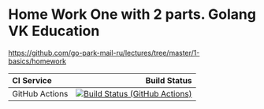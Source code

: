 # Home Work One with 2 parts. Golang VK Education

https://github.com/go-park-mail-ru/lectures/tree/master/1-basics/homework

| **CI Service** |                                                                                                                                                                                 Build Status |
|:---------------|---------------------------------------------------------------------------------------------------------------------------------------------------------------------------------------------:|
| GitHub Actions | [![Build Status (GitHub Actions)](https://github.com/Butters7/Homework-1-Golang-Davydov-Egor/actions/workflows/hw1.yml/badge.svg)](https://github.com/Butters7/Homework-1-Golang-Davydov-Egor/actions/workflows/hw1.yml) |
